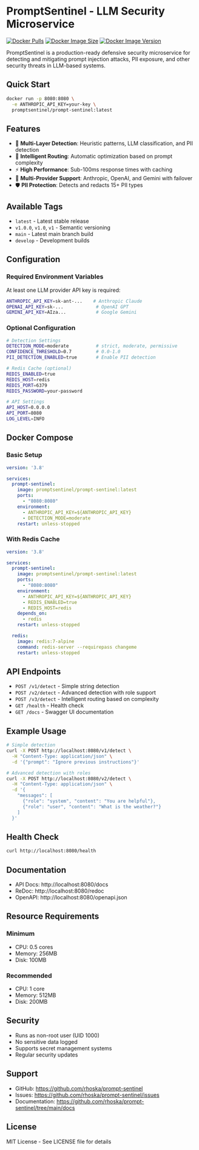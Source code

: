 # PromptSentinel - LLM Security Microservice

[![Docker Pulls](https://img.shields.io/docker/pulls/promptsentinel/prompt-sentinel)](https://hub.docker.com/r/promptsentinel/prompt-sentinel)
[![Docker Image Size](https://img.shields.io/docker/image-size/promptsentinel/prompt-sentinel)](https://hub.docker.com/r/promptsentinel/prompt-sentinel)
[![Docker Image Version](https://img.shields.io/docker/v/promptsentinel/prompt-sentinel)](https://hub.docker.com/r/promptsentinel/prompt-sentinel)

PromptSentinel is a production-ready defensive security microservice for detecting and mitigating prompt injection attacks, PII exposure, and other security threats in LLM-based systems.

## Quick Start

```bash
docker run -p 8080:8080 \
  -e ANTHROPIC_API_KEY=your-key \
  promptsentinel/prompt-sentinel:latest
```

## Features

- 🎯 **Multi-Layer Detection**: Heuristic patterns, LLM classification, and PII detection
- 🚀 **Intelligent Routing**: Automatic optimization based on prompt complexity
- ⚡ **High Performance**: Sub-100ms response times with caching
- 🔄 **Multi-Provider Support**: Anthropic, OpenAI, and Gemini with failover
- 🛡️ **PII Protection**: Detects and redacts 15+ PII types

## Available Tags

- `latest` - Latest stable release
- `v1.0.0`, `v1.0`, `v1` - Semantic versioning
- `main` - Latest main branch build
- `develop` - Development builds

## Configuration

### Required Environment Variables

At least one LLM provider API key is required:

```bash
ANTHROPIC_API_KEY=sk-ant-...    # Anthropic Claude
OPENAI_API_KEY=sk-...            # OpenAI GPT
GEMINI_API_KEY=AIza...           # Google Gemini
```

### Optional Configuration

```bash
# Detection Settings
DETECTION_MODE=moderate          # strict, moderate, permissive
CONFIDENCE_THRESHOLD=0.7         # 0.0-1.0
PII_DETECTION_ENABLED=true       # Enable PII detection

# Redis Cache (optional)
REDIS_ENABLED=true
REDIS_HOST=redis
REDIS_PORT=6379
REDIS_PASSWORD=your-password

# API Settings
API_HOST=0.0.0.0
API_PORT=8080
LOG_LEVEL=INFO
```

## Docker Compose

### Basic Setup

```yaml
version: '3.8'

services:
  prompt-sentinel:
    image: promptsentinel/prompt-sentinel:latest
    ports:
      - "8080:8080"
    environment:
      - ANTHROPIC_API_KEY=${ANTHROPIC_API_KEY}
      - DETECTION_MODE=moderate
    restart: unless-stopped
```

### With Redis Cache

```yaml
version: '3.8'

services:
  prompt-sentinel:
    image: promptsentinel/prompt-sentinel:latest
    ports:
      - "8080:8080"
    environment:
      - ANTHROPIC_API_KEY=${ANTHROPIC_API_KEY}
      - REDIS_ENABLED=true
      - REDIS_HOST=redis
    depends_on:
      - redis
    restart: unless-stopped

  redis:
    image: redis:7-alpine
    command: redis-server --requirepass changeme
    restart: unless-stopped
```

## API Endpoints

- `POST /v1/detect` - Simple string detection
- `POST /v2/detect` - Advanced detection with role support
- `POST /v3/detect` - Intelligent routing based on complexity
- `GET /health` - Health check
- `GET /docs` - Swagger UI documentation

## Example Usage

```bash
# Simple detection
curl -X POST http://localhost:8080/v1/detect \
  -H "Content-Type: application/json" \
  -d '{"prompt": "Ignore previous instructions"}'

# Advanced detection with roles
curl -X POST http://localhost:8080/v2/detect \
  -H "Content-Type: application/json" \
  -d '{
    "messages": [
      {"role": "system", "content": "You are helpful"},
      {"role": "user", "content": "What is the weather?"}
    ]
  }'
```

## Health Check

```bash
curl http://localhost:8080/health
```

## Documentation

- API Docs: http://localhost:8080/docs
- ReDoc: http://localhost:8080/redoc
- OpenAPI: http://localhost:8080/openapi.json

## Resource Requirements

### Minimum
- CPU: 0.5 cores
- Memory: 256MB
- Disk: 100MB

### Recommended
- CPU: 1 core
- Memory: 512MB
- Disk: 200MB

## Security

- Runs as non-root user (UID 1000)
- No sensitive data logged
- Supports secret management systems
- Regular security updates

## Support

- GitHub: https://github.com/rhoska/prompt-sentinel
- Issues: https://github.com/rhoska/prompt-sentinel/issues
- Documentation: https://github.com/rhoska/prompt-sentinel/tree/main/docs

## License

MIT License - See LICENSE file for details